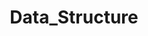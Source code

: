 ---
layout: tag-list
type: tag
title: Data_Structure
slug: dataStructure
category: devlog
sidebar: true
order: 2
description: >
   DataStructure study
---